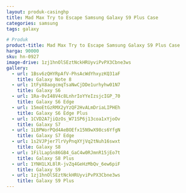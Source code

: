 ```yaml
---
layout: produk-casinghp
title: Mad Max Try to Escape Samsung Galaxy S9 Plus Case
categories: samsung
tags: galaxy

# Produk
product-title: Mad Max Try to Escape Samsung Galaxy S9 Plus Case
harga: 90000
sku: hn-0927
image-drive: 1zj1hnOlSEztNckHRUyviPvPX3Cbne3ws
gallery:
  - url: 1Bsv6zQHYRpAfV-PhsAcWdYhxyzKQ31aF
    title: Galaxy Note 8
  - url: 1tFyX8aogcmqTsaNwCjDDe1urhyhw01N7
    title: Galaxy S6
  - url: 1Ra-0vI48V4c8LnhrIoYYeIzsjcIGP_70
    title: Galaxy S6 Edge
  - url: 15moEtGzRMX2yYzQF2HvALmDriaLIPHEh
    title: Galaxy S6 Edge Plus
  - url: 1CVD2A7jiQzOs_W71SP6j13coa1xYjoOv
    title: Galaxy S7
  - url: 1LBPWorPQd4AeBOEfx15N9wX98cs6YfgN
    title: Galaxy S7 Edge
  - url: 1s2VJPjer7lrVyPnqXYjVq2tNuh16swxt
    title: Galaxy S8
  - url: 1FilLapSn86GB4_GaC4w0RJmnR15jEo7t
    title: Galaxy S8 Plus
  - url: 1YNH1LXL8lR-jvZq4GeHzMbQv_6ew6piF
    title: Galaxy S9
  - url: 1zj1hnOlSEztNckHRUyviPvPX3Cbne3ws
    title: Galaxy S9 Plus
---
```

